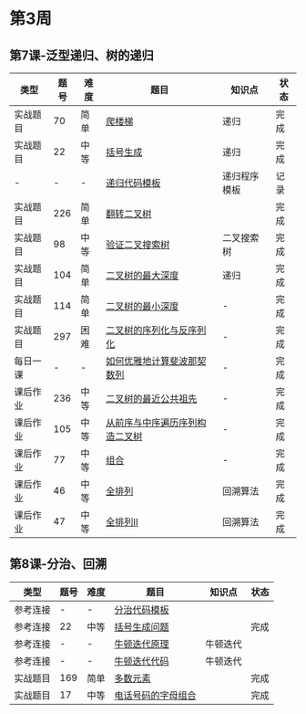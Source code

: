 # 第3周
## 第7课-泛型递归、树的递归
|类型|题号|难度|题目|知识点|状态|
|---|---|---|---|---|---|
|实战题目|70|简单|[爬楼梯](../Week_01/climbStairs)|递归|完成|
|实战题目|22|中等|[括号生成](../Week_02/generateParenthesis)|递归|完成|
|-|-|-|[递归代码模板](./recursionTemplate)|递归程序模板|记录|
|实战题目|226|简单|[翻转二叉树](./invertBinaryTree)||完成|
|实战题目|98|中等|[验证二叉搜索树](./validateBinarySearchTree)|二叉搜索树|完成|
|实战题目|104|简单|[二叉树的最大深度](../Week_02/maxDepthOfBinaryTree)|递归|完成|
|实战题目|114|简单|[二叉树的最小深度](../Week_02/minimumDepthOfBinaryTree)|-|完成|
|实战题目|297|困难|[二叉树的序列化与反序列化](./serializeAndDeserializeBinaryTree)|-|完成|
|每日一课|-|-|[如何优雅地计算斐波那契数列](./fibonacci)|-|完成|
|课后作业|236|中等|[二叉树的最近公共祖先](./lowestCommonAncestor)|-|完成|
|课后作业|105|中等|[从前序与中序遍历序列构造二叉树](./constructBinaryTree)|-|完成|
|课后作业|77|中等|[组合](./combinations)|-|完成|
|课后作业|46|中等|[全排列](./permutations)|回溯算法|完成|
|课后作业|47|中等|[全排列II](./permutationsII)|回溯算法|完成|
## 第8课-分治、回溯
|类型|题号|难度|题目|知识点|状态|
|---|---|---|---|---|---|
|参考连接|-|-|[分治代码模板](https://shimo.im/docs/3xvghYh3JJPKwdvt/read)|||
|参考连接|22|中等|[括号生成问题](../Week_02/generateParenthesis)||完成|
|参考连接|-|-|[牛顿迭代原理](http://www.matrix67.com/blog/archives/361)|牛顿迭代||
|参考连接|-|-|[牛顿迭代代码](http://www.voidcn.com/article/p-eudisdmk-zm.html)|牛顿迭代||
|实战题目|169|简单|[多数元素](./majorityElement)||完成|
|实战题目|17|中等|[电话号码的字母组合](./letterCombinations)||完成|
